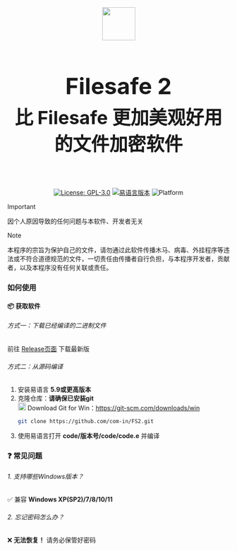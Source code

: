 <div align="center">
  
<img src="https://github.com/user-attachments/assets/2058e18a-ff2d-4b97-94f9-38c845355792" width="75" height="75">

<h2 style="font-size: 3.2rem; margin-bottom: 0.5rem;">Filesafe 2</h2>
<h3 style="font-size: 2.6rem; margin-top: 0;">比 Filesafe 更加美观好用的文件加密软件</h3> </br>

[![License: GPL-3.0](https://img.shields.io/badge/License-GPLv3-blue.svg)](https://www.gnu.org/licenses/gpl-3.0)
[![易语言版本](https://img.shields.io/badge/易语言-5.9%2B-orange)](https://www.eyuyan.com/)
![Platform](https://img.shields.io/badge/Platform-Windows-brightgreen)

</div>

> [!IMPORTANT]
> 因个人原因导致的任何问题与本软件、开发者无关

> [!NOTE]
> 本程序的宗旨为保护自己的文件，请勿通过此软件传播木马、病毒、外挂程序等违法或不符合道德规范的文件，一切责任由传播者自行负担，与本程序开发者，贡献者，以及本程序没有任何关联或责任。

### 如何使用
#### 📦 获取软件
###### 方式一：下载已经编译的二进制文件
前往 [Release页面](https://github.com/com-in/FS2/releases) 下载最新版
###### 方式二：从源码编译
1. 安装易语言 **5.9或更高版本**
2. 克隆仓库：**请确保已安装git**</br>
   <img src="https://git-scm.com/images/logos/downloads/Git-Icon-1788C.png" width="18" height="18"> Download Git for Win：https://git-scm.com/downloads/win </br>
   ```bash
   git clone https://github.com/com-in/FS2.git
3. 使用易语言打开 **code/版本号/code/code.e** 并编译

### ❓ 常见问题
###### 1. 支持哪些Windows版本？</br>
✅ 兼容 **Windows XP(SP2)/7/8/10/11**
###### 2. 忘记密码怎么办？</br>
❌ **无法恢复！** 请务必保管好密码
